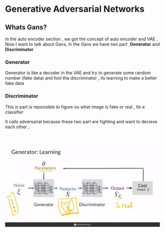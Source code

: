 # Generative Adversarial Networks

## Whats Gans?
In the auto encoder section , we got the concept of auto encoder and VAE , Now I want to talk about Gans, In the Gans we have two part ,**Generator** and **Discriminator**

### Generator 
Generator is like a decoder in the VAE and try to generate some random number (fake data) and fool the discriminator , its learning to make a better fake data

### Discriminator 
This is part is reponsible to figure ou what image is fake or real , Its a classifier 

It calls adversarial because these two part are fighting and want to decieve each other ,

<img style="padding:20px 0px"  src="generator.png" />